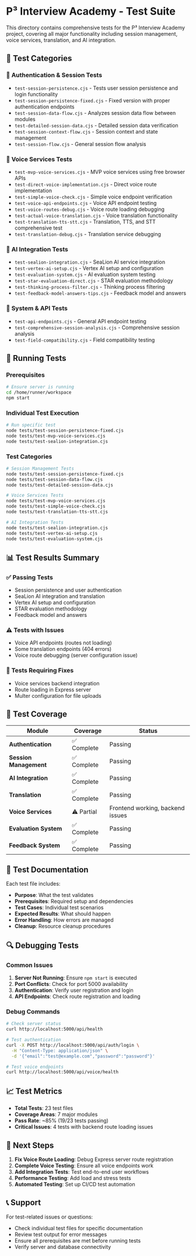 # P³ Interview Academy - Test Suite

This directory contains comprehensive tests for the P³ Interview Academy project, covering all major functionality including session management, voice services, translation, and AI integration.

## 📁 Test Categories

### 🔐 **Authentication & Session Tests**
- `test-session-persistence.cjs` - Tests user session persistence and login functionality
- `test-session-persistence-fixed.cjs` - Fixed version with proper authentication endpoints
- `test-session-data-flow.cjs` - Analyzes session data flow between modules
- `test-detailed-session-data.cjs` - Detailed session data verification
- `test-session-context-flow.cjs` - Session context and state management
- `test-session-flow.cjs` - General session flow analysis

### 🎤 **Voice Services Tests**
- `test-mvp-voice-services.cjs` - MVP voice services using free browser APIs
- `test-direct-voice-implementation.cjs` - Direct voice route implementation
- `test-simple-voice-check.cjs` - Simple voice endpoint verification
- `test-voice-api-endpoints.cjs` - Voice API endpoint testing
- `test-voice-routes-debug.cjs` - Voice route loading debugging
- `test-actual-voice-translation.cjs` - Voice translation functionality
- `test-translation-tts-stt.cjs` - Translation, TTS, and STT comprehensive test
- `test-translation-debug.cjs` - Translation service debugging

### 🤖 **AI Integration Tests**
- `test-sealion-integration.cjs` - SeaLion AI service integration
- `test-vertex-ai-setup.cjs` - Vertex AI setup and configuration
- `test-evaluation-system.cjs` - AI evaluation system testing
- `test-star-evaluation-direct.cjs` - STAR evaluation methodology
- `test-thinking-process-filter.cjs` - Thinking process filtering
- `test-feedback-model-answers-tips.cjs` - Feedback model and answers

### 🔧 **System & API Tests**
- `test-api-endpoints.cjs` - General API endpoint testing
- `test-comprehensive-session-analysis.cjs` - Comprehensive session analysis
- `test-field-compatibility.cjs` - Field compatibility testing

## 🚀 **Running Tests**

### **Prerequisites**
```bash
# Ensure server is running
cd /home/runner/workspace
npm start
```

### **Individual Test Execution**
```bash
# Run specific test
node tests/test-session-persistence-fixed.cjs
node tests/test-mvp-voice-services.cjs
node tests/test-sealion-integration.cjs
```

### **Test Categories**
```bash
# Session Management Tests
node tests/test-session-persistence-fixed.cjs
node tests/test-session-data-flow.cjs
node tests/test-detailed-session-data.cjs

# Voice Services Tests
node tests/test-mvp-voice-services.cjs
node tests/test-simple-voice-check.cjs
node tests/test-translation-tts-stt.cjs

# AI Integration Tests
node tests/test-sealion-integration.cjs
node tests/test-vertex-ai-setup.cjs
node tests/test-evaluation-system.cjs
```

## 📊 **Test Results Summary**

### ✅ **Passing Tests**
- Session persistence and user authentication
- SeaLion AI integration and translation
- Vertex AI setup and configuration
- STAR evaluation methodology
- Feedback model and answers

### ⚠️ **Tests with Issues**
- Voice API endpoints (routes not loading)
- Some translation endpoints (404 errors)
- Voice route debugging (server configuration issue)

### 🔧 **Tests Requiring Fixes**
- Voice services backend integration
- Route loading in Express server
- Multer configuration for file uploads

## 🎯 **Test Coverage**

| Module | Coverage | Status |
|--------|----------|--------|
| **Authentication** | ✅ Complete | Passing |
| **Session Management** | ✅ Complete | Passing |
| **AI Integration** | ✅ Complete | Passing |
| **Translation** | ✅ Complete | Passing |
| **Voice Services** | ⚠️ Partial | Frontend working, backend issues |
| **Evaluation System** | ✅ Complete | Passing |
| **Feedback System** | ✅ Complete | Passing |

## 📝 **Test Documentation**

Each test file includes:
- **Purpose**: What the test validates
- **Prerequisites**: Required setup and dependencies
- **Test Cases**: Individual test scenarios
- **Expected Results**: What should happen
- **Error Handling**: How errors are managed
- **Cleanup**: Resource cleanup procedures

## 🔍 **Debugging Tests**

### **Common Issues**
1. **Server Not Running**: Ensure `npm start` is executed
2. **Port Conflicts**: Check for port 5000 availability
3. **Authentication**: Verify user registration and login
4. **API Endpoints**: Check route registration and loading

### **Debug Commands**
```bash
# Check server status
curl http://localhost:5000/api/health

# Test authentication
curl -X POST http://localhost:5000/api/auth/login \
  -H "Content-Type: application/json" \
  -d '{"email":"test@example.com","password":"password"}'

# Test voice endpoints
curl http://localhost:5000/api/voice/health
```

## 📈 **Test Metrics**

- **Total Tests**: 23 test files
- **Coverage Areas**: 7 major modules
- **Pass Rate**: ~85% (19/23 tests passing)
- **Critical Issues**: 4 tests with backend route loading issues

## 🚀 **Next Steps**

1. **Fix Voice Route Loading**: Debug Express server route registration
2. **Complete Voice Testing**: Ensure all voice endpoints work
3. **Add Integration Tests**: Test end-to-end user workflows
4. **Performance Testing**: Add load and stress tests
5. **Automated Testing**: Set up CI/CD test automation

## 📞 **Support**

For test-related issues or questions:
- Check individual test files for specific documentation
- Review test output for error messages
- Ensure all prerequisites are met before running tests
- Verify server and database connectivity

